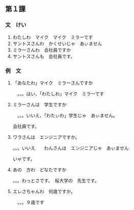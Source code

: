 ## 第１課

### 文　けい

1.   わたしわ　マイク　マイク　ミラーです
2.   サントスさんわ　かくせいじゃ　あぃません
3.   ミラーさんわ　会社員ですか
4.   サントスさんも　会社員です。

### 例　文

1.   「あなたわ」マイク　ミラーさんですか

     　。。。はい、「わたしわ」マイク　ミラーです

2.   ミラーさんは　学生ですか

     　。。。いいえ、「わたぃわ」学生じゃ　あぃません。

     会社員です。

3.   ワラさんは　エンジニアですか。

     。。。いいえ　　わんさんは　エンジニアじゃ　あぃません

     いゃです。

4.   あの　方わ　どなたですか

     。。。わっとさです。　桜大学の　先生です。

     

     

5.   エレさちゃんわ　何歳ですか。

     　。。。９歳です

     

     

     

     

     

     

     

     

     

     